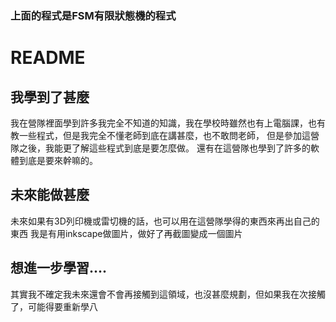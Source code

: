 ### 上面的程式是FSM有限狀態機的程式

# README
## 我學到了甚麼
我在營隊裡面學到許多我完全不知道的知識，我在學校時雖然也有上電腦課，也有教一些程式，但是我完全不懂老師到底在講甚麼，也不敢問老師，
但是參加這營隊之後，我能更了解這些程式到底是要怎麼做。
還有在這營隊也學到了許多的軟體到底是要來幹嘛的。

## 未來能做甚麼
未來如果有3D列印機或雷切機的話，也可以用在這營隊學得的東西來再出自己的東西
我是有用inkscape做圖片，做好了再截圖變成一個圖片

##  想進一步學習....
其實我不確定我未來還會不會再接觸到這領域，也沒甚麼規劃，但如果我在次接觸了，可能得要重新學八
